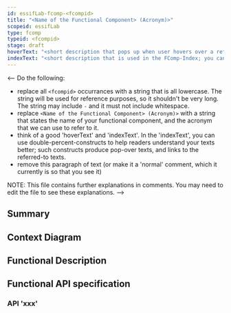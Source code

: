 ```yaml
---
id: essifLab-fcomp-<fcompid>
title: "<Name of the Functional Component> (Acronym)>"
scopeid: essifLab
type: fcomp
typeid: <fcompid>
stage: draft
hoverText: "<short description that pops up when user hovers over a reference to this component."
indexText: "<short description that is used in the FComp-Index; you can use double-percent constructs here"
---
```

<-- Do the following: 
  - replace all `<fcompid>` occurrances with a string that is all lowercase. The string will be used for reference purposes, so it shouldn't be very long. The string may include `-` and it must not include whitespace.
  - replace `<Name of the Functional Component> (Acronym)>` with a string that states the name of your functional component, and the acronym that we can use to refer to it.
  - think of a good 'hoverText' and 'indexText'. In the 'indexText', you can use double-percent-constructs to help readers understand your texts better; such constructs produce pop-over texts, and links to the referred-to texts.
  - remove this paragraph of text (or make it a 'normal' comment, which it currently is so that you see it)

NOTE: This file contains further explanations in comments. You may need to edit the file to see these explanations.
-->

## Summary
<!-- provide a text that summarizes the *functionality* of the component. This is a sort of TL;DR-section. -->

## Context Diagram
<!-- insert a figure here that shows how your component relates to the other functional components, so that readers get an idea of where it belongs. You may want to add a few lines explaining the purpose of these relations. -->

## Functional Description
<!-- describe the functionality of the component in all details that a reader may want to be informed about, e.g. for the purposes of
  - deeply understanding the component's function;
  - designing a technical component that implements the functionality;
  - designing a technical component that relates to this component (learning what this component can do for him/her)
-->

## Functional API specification
<!-- identify the various APIs, and provide a subsection `API xxx` for each of them -->

### API 'xxx'
<!-- specify the following items for the API:
  - the purpose(s) (what objective(s) does (using) the API realize). We need this to establish whether or not the API is fit for such purpose(s).
  - a high-level protocol flow that allows people to understand its working at a functional level. 
  - a reference to the Open API specification of the API
-->